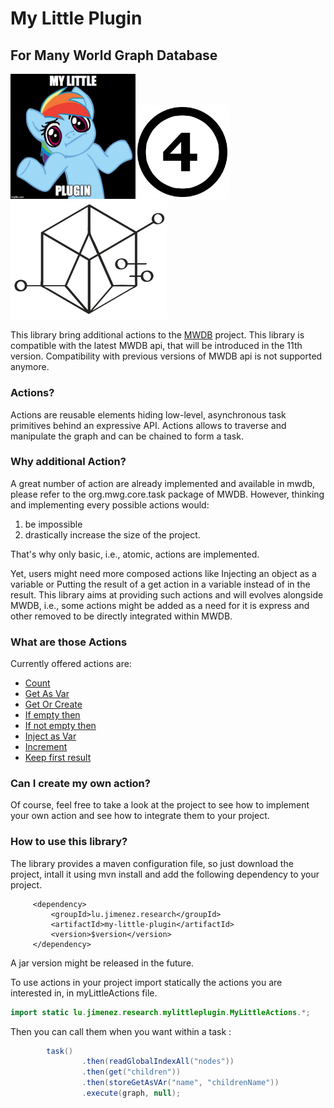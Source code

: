 # My Little Plugin

## For Many World Graph Database 

<img src="doc/logo.jpg" width="200px" /><img src="doc/4.png" width="150px"/><img src="doc/logo.png" width="250px" />

This library bring additional actions to the [MWDB](https://github.com/kevoree-modeling/mwDB) project. This library is compatible with the latest MWDB api, that will be introduced in the 11th version. 
Compatibility with previous versions of MWDB api is not supported anymore.

### Actions?

Actions are reusable elements hiding low-level, asynchronous task primitives behind an expressive API.
 Actions allows to traverse and manipulate the graph and can be chained to form a task. 

### Why additional Action?

A great number of action are already implemented and available in mwdb, please refer to the  org.mwg.core.task package of MWDB. 
However, thinking and implementing every possible actions would: 
1) be impossible 
2) drastically increase the size of the project. 

That's why only basic, i.e., atomic, actions are implemented. 

Yet, users might need more composed actions like Injecting an object as a variable or Putting the result of a get action in a variable instead of in the result. 
This library aims at providing such actions and will evolves alongside MWDB, i.e.,  some actions might be added as a need for it is express and other removed to be directly integrated within MWDB.

### What are those Actions

Currently offered actions are: 

* [Count](doc/Count.md)
* [Get As Var](doc/GetAsVar.md)
* [Get Or Create](doc/GetAsVar.md)
* [If empty then](doc/IfEmptyThen.md)
* [If not empty then](doc/IfNotEmptyThen.md)
* [Inject as Var](doc/InjectAsVar.md)
* [Increment](doc/Increment.md)
* [Keep first result](doc/KeepFirstResult.md)

### Can I create my own action?

Of course, feel free to take a look at the project to see how to implement your own action and see how to integrate them to your project.

### How to use this library?

The library provides a maven configuration file, so just download the project, intall it using mvn install and add the following dependency to your project.
 
         <dependency>
             <groupId>lu.jimenez.research</groupId>
             <artifactId>my-little-plugin</artifactId>
             <version>$version</version>
         </dependency>
         
A jar version might be released in the future.

To use actions in your project import statically the actions you are interested in, in  myLittleActions file.

```java
import static lu.jimenez.research.mylittleplugin.MyLittleActions.*;
```

Then you can call them when you want within a task :

```java
        task()
                .then(readGlobalIndexAll("nodes"))
                .then(get("children"))
                .then(storeGetAsVAr("name", "childrenName"))
                .execute(graph, null);
```
